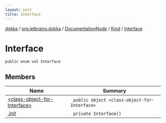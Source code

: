 ```yaml
---
layout: post
title: Interface
---
```

[dokka](../../../../index.md) / [org.jetbrains.dokka](../../../index.md) / [DocumentationNode](../../index.md) / [Kind](../index.md) / [Interface](index.md)

# Interface

```
public enum val Interface
```
## Members
| Name | Summary |
|------|---------|
|[&lt;class-object-for-Interface&gt;](_class-object-for-Interface_/index.md)|&nbsp;&nbsp;`public object <class-object-for-Interface>`<br>|
|[*.init*](_init_.md)|&nbsp;&nbsp;`private Interface()`<br>|
